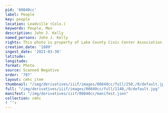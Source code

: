 ```yaml
---
pid: '00840cc'
label: People
key: people
location: Leadville (Colo.)
keywords: People, Men
description: John J. Kelly
named_persons: John J. Kelly
rights: This photo is property of Lake County Civic Center Association.
creation_date: '1889'
ingest_date: '2021-03-30'
latitude: 
longitude: 
format: Photo
source: Scanned Negative
order: '787'
layout: cmhc_item
thumbnail: "/img/derivatives/iiif/images/00840cc/full/250,/0/default.jpg"
full: "/img/derivatives/iiif/images/00840cc/full/1140,/0/default.jpg"
manifest: "/img/derivatives/iiif/00840cc/manifest.json"
collection: cmhc
! '': 
---
```

